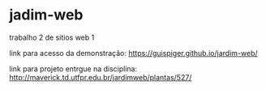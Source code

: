 # jadim-web
 trabalho 2 de sitios web 1

 link para acesso da demonstração: https://guispiger.github.io/jardim-web/
 
 link para projeto entrgue na disciplina: http://maverick.td.utfpr.edu.br/jardimweb/plantas/527/
